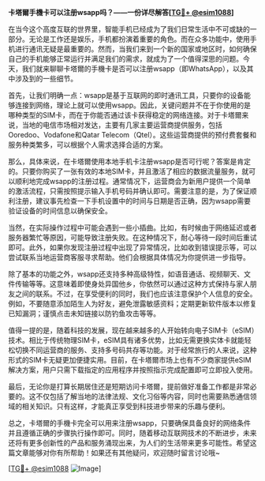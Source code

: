 **卡塔爾手機卡可以注册wsapp吗？——一份详尽解答[[TG💪+ @esim1088](https://t.me/s/esim1088)]**

在当今这个高度互联的世界里，智能手机已经成为了我们日常生活中不可或缺的一部分。无论是工作还是娱乐，手机都扮演着重要的角色。而在众多功能中，使用手机进行通讯无疑是最重要的。然而，当我们来到一个新的国家或地区时，如何确保自己的手机能够正常运行并满足我们的需求，就成为了一个值得深思的问题。今天，我们就来聊聊卡塔爾的手機卡是否可以注册wsapp（即WhatsApp），以及其中涉及到的一些细节。

首先，让我们明确一点：wsapp是基于互联网的即时通讯工具，只要你的设备能够连接到网络，理论上就可以使用wsapp。因此，关键问题并不在于你使用的是哪种类型的SIM卡，而在于你能否通过该卡获得稳定的网络连接。对于卡塔爾来说，当地的电信市场相对发达，主要有几家主要运营商提供服务，包括Ooredoo、Vodafone和Qatar Telecom（Qtel）。这些运营商提供的预付费套餐和服务种类繁多，可以根据个人需求选择合适的方案。

那么，具体来说，在卡塔爾使用本地手机卡注册wsapp是否可行呢？答案是肯定的。只要你购买了一张有效的本地SIM卡，并且激活了相应的数据流量服务，就可以顺利地完成wsapp的注册过程。通常情况下，运营商会为新用户提供一个简单的激活流程，只需按照提示输入手机号码并确认即可。需要注意的是，为了保证顺利注册，建议事先检查一下手机设置中的时间与日期是否正确，因为wsapp需要验证设备的时间信息以确保安全。

当然，在实际操作过程中可能会遇到一些小插曲。比如，有时候由于网络延迟或者服务器繁忙等原因，可能导致注册失败。在这种情况下，耐心等待一段时间后重试即可。此外，如果你发现注册过程中出现了异常情况，比如收到错误提示等，可以尝试联系当地运营商客服寻求帮助。他们会根据具体情况为你提供进一步指导。

除了基本的功能之外，wsapp还支持多种高级特性，如语音通话、视频聊天、文件传输等等。这意味着即使身处异国他乡，你依然可以通过这种方式保持与家人朋友之间的联系。不过，在享受便利的同时，我们也应该注意保护个人信息的安全。例如，不要随意添加陌生人为好友，避免泄露敏感资料；定期更新软件版本以修复已知漏洞；谨慎点击未知链接以防钓鱼攻击等等。

值得一提的是，随着科技的发展，现在越来越多的人开始转向电子SIM卡（eSIM）技术。相比于传统物理SIM卡，eSIM具有诸多优势，比如无需更换实体卡就能轻松切换不同运营商的服务、支持多号码共存等功能。对于经常旅行的人来说，这种形式的SIM卡无疑更加便捷实用。目前，在卡塔爾市场上也有不少商家提供eSIM解决方案，用户只需下载指定的应用程序并按照指示完成配置即可立即投入使用。

最后，无论你是打算长期居住还是短期访问卡塔爾，提前做好准备工作都是非常必要的。这不仅包括了解当地的法律法规、文化习俗等内容，同时也需要熟悉通信领域的相关知识。只有这样，才能真正享受到科技进步带来的乐趣与便利。

总之，卡塔爾的手機卡完全可以用来注册wsapp，只要确保具备良好的网络条件并且遵循正确的步骤执行操作即可。同时，随着移动互联网技术的不断进步，未来还将有更多创新性的产品和服务涌现出来，为人们的生活带来更多可能性。希望这篇文章能够对你有所帮助！如果还有其他疑问，欢迎随时留言讨论哦~

[[TG💪+ @esim1088](https://t.me/s/esim1088) ![Image](https://i.postimg.cc/4NQfJmqS/Snipaste-2025-05-13-00-14-12.png)]